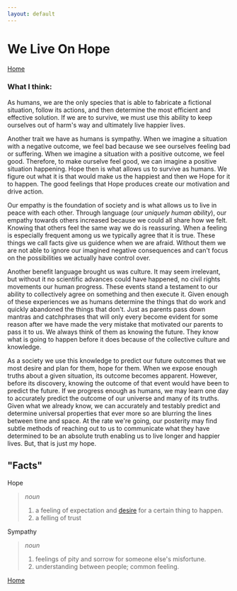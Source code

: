 ```yaml
---
layout: default
---
```


# We Live On Hope

[Home](./README.html)


### What I think: 
	
As humans, we are the only species that is able to fabricate a fictional 
situation, follow its actions, and then determine the most efficient and 
effective solution. If we are to survive, we must use this ability to keep 
ourselves out of harm's way and ultimately live happier lives. 

Another trait we have as humans is sympathy. When we imagine a situation 
with a negative outcome, we feel bad because we see ourselves feeling bad or 
suffering. When we imagine a situation with a positive outcome, we feel good.
Therefore, to make ourselve feel good, we can imagine a positive situation 
happening. Hope  then is what allows us to survive as humans. We figure out
what it is that would make us the happiest and then we Hope for it to happen.
The good feelings that Hope produces create our motivation and drive action.

Our empathy is the foundation of society and is what allows us to live in peace
with each other. Through language (*our uniquely human ability*), our empathy towards others increased
because we could all share how we felt. Knowing that others feel the same way we do is reassuring.
When a feeling is especially frequent among us we typically agree that it is true. These 
things we call facts give us guidence when we are afraid. Without them we are not able 
to ignore our imagined negative consequences and can't focus on the possibilities we 
actually have control over. 

Another benefit language brought us was culture. It may seem irrelevant, but without it 
no scientific advances could have happened, no civil rights movements our human progress.
These events stand a testament to our ability to collectively agree on something and then 
execute it. Given enough of these experiences we as humans determine the things that do 
work and quickly abandoned the things that don't. Just as parents pass down mantras and 
catchphrases that will only every become evident for some reason after we have made the 
very mistake that motivated our parents to pass it to us. We always think of them as 
knowing the future. They know what is going to happen before it does because of the collective
culture and knowledge. 


As a society we use this knowledge to predict our future outcomes that we most desire
and plan for them, hope  for them. When we expose enough truths about a given situation,
its outcome becomes apparent. However, before its discovery, knowing the outcome of that 
event would have been to predict the future. If we progress enough as humans, we may learn
one day to accurately predict the outcome of our universe and many of its truths. Given 
what we already know, we can accurately and testably predict and determine universal 
properties that ever more so are blurring the lines between time and space. At the rate 
we're going, our posterity may find subtle methods of reaching out to us to communicate
what they have determined to be an absolute truth enabling us to live longer and happier
lives. But, that is just my hope. 


## "Facts"

Hope

>*noun*
 >1. a feeling of expectation and [desire](https://www.google.com/webhp?sourceid=chrome-instant&ion=1&espv=2&ie=UTF-8#q=define:+desire) for a certain thing to happen.
 >2. a felling of trust

Sympathy

>*noun*
 >1. feelings of pity and sorrow for someone else's misfortune.
 >2. understanding between people; common feeling.

[Home](./)
